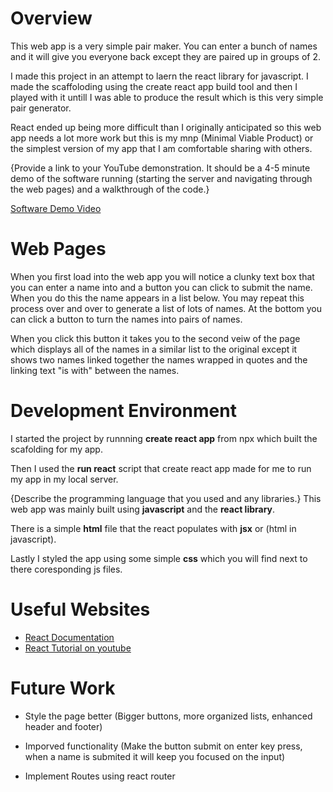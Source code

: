 # Overview

This web app is a very simple pair maker. You can enter a bunch of names and it will give you everyone back except they are paired up in groups of 2.

I made this project in an attempt to laern the react library for javascript. I made the scaffoloding using the create react app build tool and then I played with it untill I was able to produce the result which is this very simple pair generator.

React ended up being more difficult than I originally anticipated so this web app needs a lot more work but this is my mnp (Minimal Viable Product) or the simplest version of my app that I am comfortable sharing with others.

{Provide a link to your YouTube demonstration.  It should be a 4-5 minute demo of the software running (starting the server and navigating through the web pages) and a walkthrough of the code.}

[Software Demo Video](http://youtube.link.goes.here)

# Web Pages

When you first load into the web app you will notice a clunky text box that you can enter a name into and a button you can click to submit the name. When you do this the name appears in a list below. You may repeat this process over and over to generate a list of lots of names. At the bottom you can click a button to turn the names into pairs of names.

When you click this button it takes you to the second veiw of the page which displays all of the names in a similar list to the original except it shows two names linked together the names wrapped in quotes and the linking text "is with" between the names.

# Development Environment

I started the project by runnning __create react app__ from npx which built the scafolding for my app.

Then I used the __run react__ script that create react app made for me to run my app in my local server.

{Describe the programming language that you used and any libraries.}
This web app was mainly built using __javascript__ and the __react library__.

There is a simple __html__ file that the react populates with __jsx__ or (html in javascript).

Lastly I styled the app using some simple __css__ which you will find next to there coresponding js files.

# Useful Websites

* [React Documentation](https://react.dev/)
* [React Tutorial on youtube](https://www.youtube.com/watch?v=xhjqVW1ETZ8&t=3933s)

# Future Work

* Style the page better (Bigger buttons, more organized lists, enhanced header and footer)

* Imporved functionality (Make the button submit on enter key press, when a name is submited it will keep you focused on the input)

* Implement Routes using react router